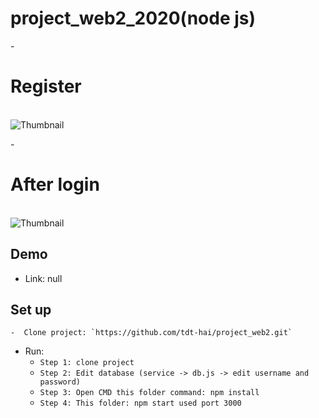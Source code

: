 # project_web2_2020(node js)
-<h1> Register </h1></br>
![Thumbnail](https://i.imgur.com/JTidEjZ.png)

-<h1> After login </h1></br>
![Thumbnail](https://i.imgur.com/PabgObW.png)

## Demo

- Link: null

## Set up
    -  Clone project: `https://github.com/tdt-hai/project_web2.git`
- Run: 
    - `Step 1: clone project ` 
    - `Step 2: Edit database (service -> db.js -> edit username and password)`
    - `Step 3: Open CMD this folder command: npm install `
    - `Step 4: This folder: npm start used port 3000`

